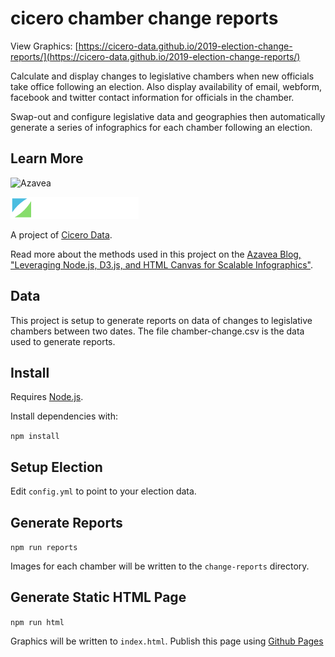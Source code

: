# cicero chamber change reports

View Graphics: [https://cicero-data.github.io/2019-election-change-reports/](https://cicero-data.github.io/2019-election-change-reports/)

Calculate and display changes to legislative chambers when new officials take office following an election. Also display availability of email, webform, facebook and twitter contact information for officials in the chamber.

Swap-out and configure legislative data and geographies then automatically generate a series of infographics for each chamber following an election.

## Learn More

![Azavea](https://www.azavea.com/wp-content/uploads/2016/06/azavea-logo-2x.png)

![Cicero](images/cicero_light_sm.png)

A project of [Cicero Data](https://www.cicerodata.com/).

Read more about the methods used in this project on the [Azavea Blog, "Leveraging Node.js, D3.js, and HTML Canvas for Scalable Infographics"](https://www.azavea.com/blog/2017/07/20/node-js-d3-canvas-scalable-graphics/).


## Data

This project is setup to generate reports on data of changes to legislative chambers between two dates. The file chamber-change.csv is the data used to generate reports.


## Install

Requires [Node.js](https://nodejs.org/).

Install dependencies with:

`npm install`


## Setup Election

Edit `config.yml` to point to your election data.


## Generate Reports

`npm run reports`

Images for each chamber will be written to the `change-reports` directory.

## Generate Static HTML Page

`npm run html`

Graphics will be written to `index.html`. Publish this page using [Github Pages](https://pages.github.com/)
